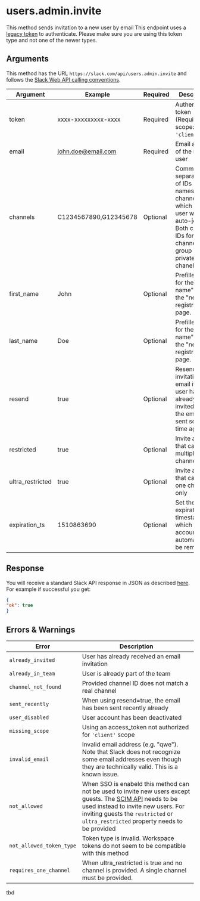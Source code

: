 # users.admin.invite
This method sends invitation to a new user by email
This endpoint uses a [legacy token](https://api.slack.com/custom-integrations/legacy-tokens) to authenticate. Please make sure you are using this token type and not one of the newer types.

## Arguments
This method has the URL `https://slack.com/api/users.admin.invite` and follows the [Slack Web API calling conventions](https://api.slack.com/web#basics).

Argument|Example|Required|Description
--------|-------|--------|-----------
token|xxxx-xxxxxxxxx-xxxx|Required|Authentication token (Requires scope: `'client'`)
email|john.doe@email.com|Required|Email address of the new user
channels|C1234567890,G12345678|Optional|Comma-separated list of IDs (not names!) for channels, which the new user will auto-join. Both channel IDs for public channels and group IDs for private chanels work. 
first_name|John|Optional|Prefilled input for the "First name" field on the "new user registration" page.
last_name|Doe|Optional|Prefilled input for the "Last name" field on the "new user registration" page.
resend|true|Optional|Resend the invitation email if the user has already been invited and the email was sent some time ago.
restricted|true|Optional|Invite a guest that can use multiple channels
ultra_restricted|true|Optional|Invite a guest that can use one channel only
expiration_ts|1510863690|Optional|Set the expiration timestamp for which the account will automatically be removed

## Response
You will receive a standard Slack API response in JSON as described [here](https://api.slack.com/web#basics). For example if successful you get:

```json
{
"ok": true
}
```
## Errors & Warnings
Error|Description
--------|-------
`already_invited`|User has already received an email invitation
`already_in_team`|User is already part of the team
`channel_not_found`|Provided channel ID does not match a real channel
`sent_recently`|When using resend=true, the email has been sent recently already
`user_disabled`|User account has been deactivated
`missing_scope`|Using an access_token not authorized for `'client'` scope
`invalid_email`|Invalid email address (e.g. "qwe"). Note that Slack does not recognize some email addresses even though they are technically valid. This is a known issue.
`not_allowed`|When SSO is enabeld this method can not be used to invite new users except guests. The [SCIM API](https://api.slack.com/scim) needs to be used instead to invite new users. For inviting guests the `restricted` or `ultra_restricted` property needs to be provided
`not_allowed_token_type`|Token type is invalid. Workspace tokens do not seem to be compatible with this method
`requires_one_channel`| When ultra_restricted is true and no channel is provided. A single channel must be provided.
tbd

